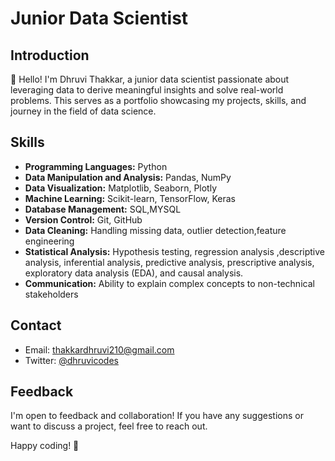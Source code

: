 # Junior Data Scientist

## Introduction

👋 Hello! I'm Dhruvi Thakkar, a junior data scientist passionate about leveraging data to derive meaningful insights and solve real-world problems. This  serves as a portfolio showcasing my projects, skills, and journey in the field of data science.

## Skills

- **Programming Languages:** Python 
- **Data Manipulation and Analysis:** Pandas, NumPy
- **Data Visualization:** Matplotlib, Seaborn, Plotly
- **Machine Learning:** Scikit-learn, TensorFlow, Keras
- **Database Management:** SQL,MYSQL
- **Version Control:** Git, GitHub
- **Data Cleaning:** Handling missing data, outlier detection,feature engineering
- **Statistical Analysis:** Hypothesis testing, regression analysis ,descriptive analysis, inferential analysis, predictive analysis, prescriptive analysis, exploratory data analysis (EDA), and causal analysis.
- **Communication:** Ability to explain complex concepts to non-technical stakeholders


## Contact

- Email: [thakkardhruvi210@gmail.com](mailto:thakkardhruvi210@gmail.com)
- Twitter: [@dhruvicodes](https://twitter.com/dhruvicodes)

## Feedback

I'm open to feedback and collaboration! If you have any suggestions or want to discuss a project, feel free to reach out.

Happy coding! 🚀
